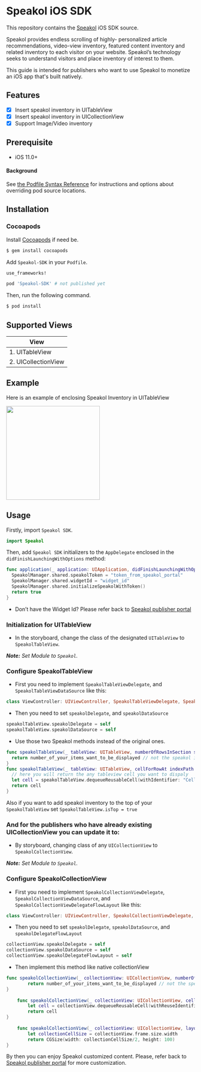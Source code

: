 # Speakol iOS SDK

This repository contains the [Speakol](https://speakol.com/en) iOS SDK source.

Speakol provides endless scrolling of highly- personalized article recommendations, video-view inventory, featured content inventory and related inventory to each visitor on your website. Speakol’s technology seeks to understand visitors and place inventory of interest to them.

This guide is intended for publishers who want to use Speakol to monetize an iOS app that's built natively.

## Features

- [x] Insert speakol inventory in UITableView
- [x] Insert speakol inventory in UICollectionView
- [x] Support Image/Video inventory

## Prerequisite

- iOS 11.0+

#### Background

See
[the Podfile Syntax Reference](https://guides.cocoapods.org/syntax/podfile.html#pod)
for instructions and options about overriding pod source locations.


## Installation

### Cocoapods

Install [Cocoapods](https://cocoapods.org/#install) if need be.

```bash
$ gem install cocoapods
```

Add `Speakol-SDK` in your `Podfile`.

```ruby
use_frameworks!

pod 'Speakol-SDK' # not published yet
```
Then, run the following command.

```bash
$ pod install
```

## Supported Views

| View |
|---|
|1. UITableView | 
|2. UICollectionView |

## Example

Here is an example of enclosing Speakol Inventory in UITableView

<img src="https://github.com/yehiabairm/RWPodSpecs/raw/master/IMG_1272.PNG" width="250">

## Usage

Firstly, import `Speakol SDK`.

```swift
import Speakol
```
Then, add `Speakol SDK` initializers to the `AppDelegate` enclosed in the `didFinishLaunchingWithOptions` method:

```swift
func application(_ application: UIApplication, didFinishLaunchingWithOptions launchOptions: [UIApplication.LaunchOptionsKey: Any]?) -> Bool {
  SpeakolManager.shared.speakolToken = "token_from_speakol_portal"
  SpeakolManager.shared.widgetId = "widget_id"
  SpeakolManager.shared.initializeSpeakolWithToken()
  return true
}
```

- Don’t have the Widget Id? Please refer back to [Speakol publisher portal](https://publishers.speakol.com/widgets)

### Initialization for UITableView

- In the storyboard, change the class of the designated `UITableView` to `SpeakolTableView`.

_**Note:** Set Module to `Speakol`._

### Configure SpeakolTableView

- First you need to implement `SpeakolTableViewDelegate`, and `SpeakolTableViewDataSource` like this:

```swift
class ViewController: UIViewController, SpeakolTableViewDelegate, SpeakolTableViewDataSource
```

- Then you need to set `speakolDelegate`, and `speakolDataSource`

```swift
speakolTableView.speakolDelegate = self
speakolTableView.speakolDataSource = self
```
- Use those two Speakol methods instead of the original ones.

```swift
func speakolTableView(_ tableView: UITableView, numberOfRowsInSection section: Int) -> Int {
  return number_of_your_items_want_to_be_displayed // not the speakol items will be inserted in another section this section is used for the publisher items only
}
func speakolTableView(_ tableView: UITableView, cellForRowAt indexPath: IndexPath) -> UITableViewCell {
  // here you will return the any tableview cell you want to dispaly
  let cell = speakolTableView.dequeueReusableCell(withIdentifier: "Cell", for: indexPath) as UITableViewCell
  return cell
}
```
Also if you want to add speakol inventory to the top of your `SpeakolTableView` set `SpeakolTableView.isTop = true`

### And for the publishers who have already existing UICollectionView you can update it to:

- By storyboard, changing class of any `UICollectionView` to `SpeakolCollectionView`.

_**Note:** Set Module to `Speakol`._

### Configure SpeakolCollectionView

- First you need to implement `SpeakolCollectionViewDelegate`, `SpeakolCollectionViewDataSource`, and `SpeakolCollectionViewDelegateFlowLayout` like this:

```swift
class ViewController: UIViewController, SpeakolCollectionViewDelegate, SpeakolCollectionViewDataSource, SpeakolCollectionViewDelegateFlowLayout
```

- Then you need to set `speakolDelegate`, `speakolDataSource`, and `speakolDelegateFlowLayout`

```swift
collectionView.speakolDelegate = self
collectionView.speakolDataSource = self
collectionView.speakolDelegateFlowLayout = self
```
- Then implement this method like native collectionView

```swift
func speakolCollectionView(_ collectionView: UICollectionView, numberOfItemsInSection section: Int) -> Int {
        return number_of_your_items_want_to_be_displayed // not the speakol items will be inserted in another section this section is used for the publisher items only
}
    
    func speakolCollectionView(_ collectionView: UICollectionView, cellForItemAt indexPath: IndexPath) -> UICollectionViewCell {
        let cell = collectionView.dequeueReusableCell(withReuseIdentifier: "VideoCollectionViewCell", for: indexPath) as! UICollectionViewCell
        return cell
}
    
    func speakolCollectionView(_ collectionView: UICollectionView, layout collectionViewLayout: UICollectionViewLayout, sizeForItemAt indexPath: IndexPath) -> CGSize {
        let collectionCellSize = collectionView.frame.size.width
        return CGSize(width: collectionCellSize/2, height: 100)
}
```
By then you can enjoy Speakol customized content. Please, refer back to [Speakol publisher portal](https://publishers.speakol.com/widgets) for more customization.
